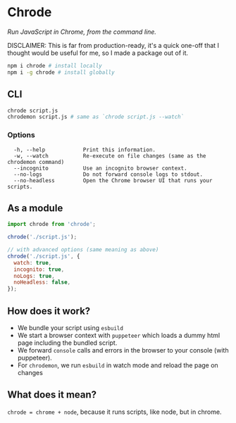 # Chrode

_Run JavaScript in Chrome, from the command line._

DISCLAIMER: This is far from production-ready, it's a quick one-off that I thought would be useful for me, so I made a package out of it.

```sh
npm i chrode # install locally
npm i -g chrode # install globally
```

## CLI

```sh
chrode script.js
chrodemon script.js # same as `chrode script.js --watch`
```

### Options

```
  -h, --help            Print this information.
  -w, --watch           Re-execute on file changes (same as the chrodemon command)
  --incognito           Use an incognito browser context.
  --no-logs             Do not forward console logs to stdout.
  --no-headless         Open the Chrome browser UI that runs your scripts.
```

## As a module

```js
import chrode from 'chrode';

chrode('./script.js');

// with advanced options (same meaning as above)
chrode('./script.js', {
  watch: true,
  incognito: true,
  noLogs: true,
  noHeadless: false,
});
```

## How does it work?

- We bundle your script using `esbuild`
- We start a browser context with `puppeteer` which loads a dummy html page including the bundled script.
- We forward `console` calls and errors in the browser to your console (with puppeteer).
- For `chrodemon`, we run `esbuild` in watch mode and reload the page on changes

## What does it mean?

`chrode = chrome + node`, because it runs scripts, like node, but in chrome.
